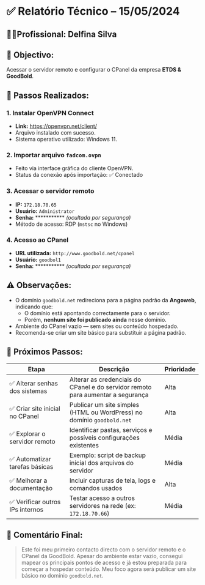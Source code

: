# ✅ Relatório Técnico – 15/05/2024
  
## 👩‍💻Profissional: Delfina Silva
  
## 🧭 Objectivo:
Acessar o servidor remoto e configurar o CPanel da empresa **ETDS & GoodBold**.
  
## 🔧 Passos Realizados:
  
### 1. Instalar OpenVPN Connect
- **Link:** [https://openvpn.net/client/ ](https://openvpn.net/client/ )
- Arquivo instalado com sucesso.
- Sistema operativo utilizado: Windows 11. 
  
### 2. Importar arquivo `fadcom.ovpn`
- Feito via interface gráfica do cliente OpenVPN.
- Status da conexão após importação: ✅ Conectado
  
### 3. Acessar o servidor remoto
- **IP:** `172.18.70.65`
- **Usuário:** `Administrator`
- **Senha:** *********** *(ocultada por segurança)*
- Método de acesso: RDP (`mstsc` no Windows)
  
### 4. Acesso ao CPanel
- **URL utilizada:** `http://www.goodbold.net/cpanel`
- **Usuário:** `goodbol1`
- **Senha:** *********** *(ocultada por segurança)*
  
## ⚠️ Observações:
  
- O domínio `goodbold.net` redireciona para a página padrão da **Angoweb**, indicando que:
  - O domínio está apontando correctamente para o servidor.
  - Porém, **nenhum site foi publicado ainda** nesse domínio.
- Ambiente do CPanel vazio — sem sites ou conteúdo hospedado.
- Recomenda-se criar um site básico para substituir a página padrão.
  
## 🚀 Próximos Passos:
  
| Etapa | Descrição | Prioridade |
|-------|-----------|------------|
| ✅ Alterar senhas dos sistemas | Alterar as credenciais do CPanel e do servidor remoto para aumentar a segurança | Alta |
| ✅ Criar site inicial no CPanel | Publicar um site simples (HTML ou WordPress) no domínio `goodbold.net` | Alta |
| ✅ Explorar o servidor remoto | Identificar pastas, serviços e possíveis configurações existentes | Média |
| ✅ Automatizar tarefas básicas | Exemplo: script de backup inicial dos arquivos do servidor | Média |
| ✅ Melhorar a documentação | Incluir capturas de tela, logs e comandos usados | Alta |
| ✅ Verificar outros IPs internos | Testar acesso a outros servidores na rede (ex: `172.18.70.66`) | Média |
  
## 📌 Comentário Final:
> Este foi meu primeiro contacto directo com o servidor remoto e o CPanel da GoodBold. Apesar do ambiente estar vazio, consegui mapear os principais pontos de acesso e já estou preparada para começar a hospedar conteúdo. Meu foco agora será publicar um site básico no domínio `goodbold.net`.
  